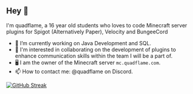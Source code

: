 ## Hey 👋
I'm quadflame, a 16 year old students who loves to code Minecraft server plugins for Spigot (Alternatively Paper), Velocity and BungeeCord

- 🔭 I’m currently working on Java Development and SQL.
- 👯 I'm interested in collaborating on the development of plugins to enhance communication skills within the team I will be a part of.
- 🖥️ I am the owner of the Minecraft server `mc.quadflame.com`.
- 📫 How to contact me: @quadflame on Discord.

[![GitHub Streak](https://streak-stats.demolab.com?user=quadflame&theme=radical)](https://git.io/streak-stats)
